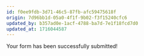 ```yaml
---
id: f0ee9fdb-3d71-46c5-87fb-afc59475618f
origin: 7d96bb1d-05a0-4f1f-9b02-f3f15240cfc6
updated_by: b357ad0e-1acf-4788-ba7d-7e1f18fcd7d0
updated_at: 1716044587
---
```


Your form has been successfully submitted!